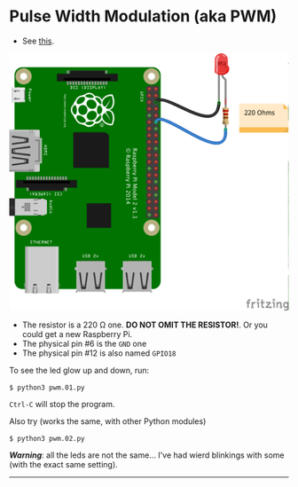 # Pulse Width Modulation (aka PWM)

- See [this](https://passe-coque.com/admin/sql/index.html).

![Schema](./RasPi.led.png)

- The resistor is a 220 &Omega; one. **DO NOT OMIT THE RESISTOR!**. Or you could get a new Raspberry Pi.
- The physical pin #6 is the `GND` one
- The physical pin #12 is also named `GPIO18`

To see the led glow up and down, run:
```
$ python3 pwm.01.py
```
`Ctrl-C` will stop the program.

Also try (works the same, with other Python modules)
```
$ python3 pwm.02.py
```

**_Warning_**: all the leds are not the same... I've had wierd blinkings with some (with the exact same setting).

---
